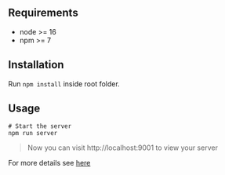 ## Requirements

- node >= 16
- npm >= 7

## Installation

Run `npm install` inside root folder.

## Usage

```shell
# Start the server
npm run server
```

> Now you can visit http://localhost:9001 to view your server

For more details see [here](https://github.com/EasyBrizy/Brizy-Local/tree/story/packages/core#readme)
